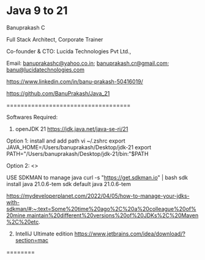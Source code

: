 # Java 9 to 21

Banuprakash C

Full Stack Architect, Corporate Trainer

Co-founder & CTO: Lucida Technologies Pvt Ltd.,

Email: banuprakashc@yahoo.co.in; banuprakash.cr@gmail.com; banu@lucidatechnologies.com

https://www.linkedin.com/in/banu-prakash-50416019/

https://github.com/BanuPrakash/Java_21

===================================

Softwares Required:

1) openJDK 21
https://jdk.java.net/java-se-ri/21

Option 1:
install and add path
vi ~/.zshrc
export JAVA_HOME=/Users/banuprakash/Desktop/jdk-21
export PATH="/Users/banuprakash/Desktop/jdk-21/bin:"$PATH

Option 2: <<better>>

USE SDKMAN to manage java
curl -s "https://get.sdkman.io" | bash
sdk install java 21.0.6-tem
sdk default java 21.0.6-tem 

https://mydeveloperplanet.com/2022/04/05/how-to-manage-your-jdks-with-sdkman/#:~:text=Some%20time%20ago%2C%20a%20colleague%20of%20mine,maintain%20different%20versions%20of%20JDKs%2C%20Maven%2C%20etc.


2) IntelliJ Ultimate edition https://www.jetbrains.com/idea/download/?section=mac

========
